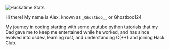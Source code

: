 ![Hackatime Stats](https://github-readme-stats.hackclub.dev/api/wakatime?username=10079&api_domain=hackatime.hackclub.com&theme=darcula&custom_title=Hackatime+Stats&layout=compact&cache_seconds=0&langs_count=8)

Hi there! My name is Alex, known as `_Ghostboo__` or Ghostboo124

My journey in coding starting with some youtube python tutorials that my Dad gave me to keep me entertained while he worked, and has since evolved into osdev, learning rust, and understanding C(++) and joining Hack Club.

<!--
**Ghostboo124/Ghostboo124** is a ✨ _special_ ✨ repository because its `README.md` (this file) appears on your GitHub profile.

Here are some ideas to get you started:

- 🔭 I’m currently working on ...
- 🌱 I’m currently learning ...
- 👯 I’m looking to collaborate on ...
- 🤔 I’m looking for help with ...
- 💬 Ask me about ...
- 📫 How to reach me: ...
- 😄 Pronouns: ...
- ⚡ Fun fact: ...
-->
